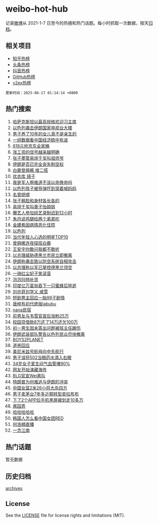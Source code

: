 # weibo-hot-hub

记录[微博](https://www.weibo.com)从 2021-1-7 日至今的热搜和热门话题。每小时抓取一次数据，按天[归档](archives)。

## 相关项目

- [知乎热榜](https://github.com/lonnyzhang423/zhihu-hot-hub)
- [头条热榜](https://github.com/lonnyzhang423/toutiao-hot-hub)
- [抖音热榜](https://github.com/lonnyzhang423/douyin-hot-hub)
- [GitHub热榜](https://github.com/lonnyzhang423/github-hot-hub)
- [v2ex热榜](https://github.com/lonnyzhang423/v2ex-hot-hub)


`更新时间：2025-06-17 01:14:14 +0800`

## 热门搜索

1. [哈萨克斯坦以最高规格欢迎习主席](https://m.weibo.cn/search?containerid=100103type%3D1%26t%3D10%26q%3D%23%E5%93%88%E8%90%A8%E5%85%8B%E6%96%AF%E5%9D%A6%E4%BB%A5%E6%9C%80%E9%AB%98%E8%A7%84%E6%A0%BC%E6%AC%A2%E8%BF%8E%E4%B9%A0%E4%B8%BB%E5%B8%AD%23&stream_entry_id=51&isnewpage=1&extparam=seat%3D1%26pos%3D0%26filter_type%3Drealtimehot%26stream_entry_id%3D51%26c_type%3D51%26dgr%3D0%26q%3D%2523%25E5%2593%2588%25E8%2590%25A8%25E5%2585%258B%25E6%2596%25AF%25E5%259D%25A6%25E4%25BB%25A5%25E6%259C%2580%25E9%25AB%2598%25E8%25A7%2584%25E6%25A0%25BC%25E6%25AC%25A2%25E8%25BF%258E%25E4%25B9%25A0%25E4%25B8%25BB%25E5%25B8%25AD%2523%26cate%3D10103%26display_time%3D1750094053%26pre_seqid%3D1750094053377045464073)
1. [以色列袭击伊朗国家电视台大楼](https://m.weibo.cn/search?containerid=100103type%3D1%26t%3D10%26q%3D%23%E4%BB%A5%E8%89%B2%E5%88%97%E8%A2%AD%E5%87%BB%E4%BC%8A%E6%9C%97%E5%9B%BD%E5%AE%B6%E7%94%B5%E8%A7%86%E5%8F%B0%E5%A4%A7%E6%A5%BC%23&stream_entry_id=31&isnewpage=1&extparam=seat%3D1%26realpos%3D1%26band_rank%3D1%26stream_entry_id%3D31%26dgr%3D0%26cate%3D5001%26filter_type%3Drealtimehot%26pos%3D0%26c_type%3D31%26flag%3D0%26q%3D%2523%25E4%25BB%25A5%25E8%2589%25B2%25E5%2588%2597%25E8%25A2%25AD%25E5%2587%25BB%25E4%25BC%258A%25E6%259C%2597%25E5%259B%25BD%25E5%25AE%25B6%25E7%2594%25B5%25E8%25A7%2586%25E5%258F%25B0%25E5%25A4%25A7%25E6%25A5%25BC%2523%26lcate%3D5001%26display_time%3D1750094053%26pre_seqid%3D1750094053377045464073)
1. [男子养了10年的女儿竟不是亲生的](https://m.weibo.cn/search?containerid=100103type%3D1%26t%3D10%26q%3D%23%E7%94%B7%E5%AD%90%E5%85%BB%E4%BA%8610%E5%B9%B4%E7%9A%84%E5%A5%B3%E5%84%BF%E7%AB%9F%E4%B8%8D%E6%98%AF%E4%BA%B2%E7%94%9F%E7%9A%84%23&stream_entry_id=31&isnewpage=1&extparam=seat%3D1%26realpos%3D2%26band_rank%3D2%26stream_entry_id%3D31%26dgr%3D0%26cate%3D5001%26filter_type%3Drealtimehot%26pos%3D1%26c_type%3D31%26flag%3D0%26q%3D%2523%25E7%2594%25B7%25E5%25AD%2590%25E5%2585%25BB%25E4%25BA%258610%25E5%25B9%25B4%25E7%259A%2584%25E5%25A5%25B3%25E5%2584%25BF%25E7%25AB%259F%25E4%25B8%258D%25E6%2598%25AF%25E4%25BA%25B2%25E7%2594%259F%25E7%259A%2584%2523%26lcate%3D5001%26display_time%3D1750094053%26pre_seqid%3D1750094053377045464073)
1. [一组数据看中国经济稳中有进](https://m.weibo.cn/search?containerid=100103type%3D1%26t%3D10%26q%3D%23%E4%B8%80%E7%BB%84%E6%95%B0%E6%8D%AE%E7%9C%8B%E4%B8%AD%E5%9B%BD%E7%BB%8F%E6%B5%8E%E7%A8%B3%E4%B8%AD%E6%9C%89%E8%BF%9B%23&stream_entry_id=31&isnewpage=1&extparam=seat%3D1%26realpos%3D3%26band_rank%3D3%26stream_entry_id%3D31%26dgr%3D0%26cate%3D5001%26filter_type%3Drealtimehot%26pos%3D2%26c_type%3D31%26flag%3D0%26q%3D%2523%25E4%25B8%2580%25E7%25BB%2584%25E6%2595%25B0%25E6%258D%25AE%25E7%259C%258B%25E4%25B8%25AD%25E5%259B%25BD%25E7%25BB%258F%25E6%25B5%258E%25E7%25A8%25B3%25E4%25B8%25AD%25E6%259C%2589%25E8%25BF%259B%2523%26lcate%3D5001%26display_time%3D1750094053%26pre_seqid%3D1750094053377045464073)
1. [618元抢京东全家桶](https://m.weibo.cn/search?containerid=100103type%3D1%26t%3D10%26q%3D%23618%E5%85%83%E6%8A%A2%E4%BA%AC%E4%B8%9C%E5%85%A8%E5%AE%B6%E6%A1%B6%23&stream_entry_id=31&isnewpage=1&extparam=seat%3D1%26adid%3D290271%26band_rank%3D4%26stream_entry_id%3D31%26topic_ad%3D1%26pos%3D3%26is_ad_pos%3D1%26filter_type%3Drealtimehot%26lcate%3D5001%26c_type%3D31%26dgr%3D0%26q%3D%2523618%25E5%2585%2583%25E6%258A%25A2%25E4%25BA%25AC%25E4%25B8%259C%25E5%2585%25A8%25E5%25AE%25B6%25E6%25A1%25B6%2523%26cate%3D5001%26display_time%3D1750094053%26pre_seqid%3D1750094053377045464073)
1. [涨工资的信号越来越明确](https://m.weibo.cn/search?containerid=100103type%3D1%26t%3D10%26q%3D%23%E6%B6%A8%E5%B7%A5%E8%B5%84%E7%9A%84%E4%BF%A1%E5%8F%B7%E8%B6%8A%E6%9D%A5%E8%B6%8A%E6%98%8E%E7%A1%AE%23&stream_entry_id=31&isnewpage=1&extparam=seat%3D1%26realpos%3D4%26band_rank%3D4%26stream_entry_id%3D31%26dgr%3D0%26cate%3D5001%26filter_type%3Drealtimehot%26pos%3D4%26c_type%3D31%26flag%3D2%26q%3D%2523%25E6%25B6%25A8%25E5%25B7%25A5%25E8%25B5%2584%25E7%259A%2584%25E4%25BF%25A1%25E5%258F%25B7%25E8%25B6%258A%25E6%259D%25A5%25E8%25B6%258A%25E6%2598%258E%25E7%25A1%25AE%2523%26lcate%3D5001%26display_time%3D1750094053%26pre_seqid%3D1750094053377045464073)
1. [张子墨管易烊千玺叫祖师爷](https://m.weibo.cn/search?containerid=100103type%3D1%26t%3D10%26q%3D%E5%BC%A0%E5%AD%90%E5%A2%A8%E7%AE%A1%E6%98%93%E7%83%8A%E5%8D%83%E7%8E%BA%E5%8F%AB%E7%A5%96%E5%B8%88%E7%88%B7&stream_entry_id=31&isnewpage=1&extparam=seat%3D1%26realpos%3D5%26band_rank%3D5%26stream_entry_id%3D31%26dgr%3D0%26cate%3D5001%26filter_type%3Drealtimehot%26pos%3D5%26c_type%3D31%26flag%3D1%26q%3D%25E5%25BC%25A0%25E5%25AD%2590%25E5%25A2%25A8%25E7%25AE%25A1%25E6%2598%2593%25E7%2583%258A%25E5%258D%2583%25E7%258E%25BA%25E5%258F%25AB%25E7%25A5%2596%25E5%25B8%2588%25E7%2588%25B7%26lcate%3D5001%26display_time%3D1750094053%26pre_seqid%3D1750094053377045464073)
1. [伊朗是否已完全丧失制空权](https://m.weibo.cn/search?containerid=100103type%3D1%26t%3D10%26q%3D%23%E4%BC%8A%E6%9C%97%E6%98%AF%E5%90%A6%E5%B7%B2%E5%AE%8C%E5%85%A8%E4%B8%A7%E5%A4%B1%E5%88%B6%E7%A9%BA%E6%9D%83%23&stream_entry_id=31&isnewpage=1&extparam=seat%3D1%26realpos%3D6%26band_rank%3D6%26stream_entry_id%3D31%26dgr%3D0%26cate%3D5001%26filter_type%3Drealtimehot%26pos%3D6%26c_type%3D31%26flag%3D2%26q%3D%2523%25E4%25BC%258A%25E6%259C%2597%25E6%2598%25AF%25E5%2590%25A6%25E5%25B7%25B2%25E5%25AE%258C%25E5%2585%25A8%25E4%25B8%25A7%25E5%25A4%25B1%25E5%2588%25B6%25E7%25A9%25BA%25E6%259D%2583%2523%26lcate%3D5001%26display_time%3D1750094053%26pre_seqid%3D1750094053377045464073)
1. [白鹿曾舜晞 接二搭](https://m.weibo.cn/search?containerid=100103type%3D1%26t%3D10%26q%3D%E7%99%BD%E9%B9%BF%E6%9B%BE%E8%88%9C%E6%99%9E+%E6%8E%A5%E4%BA%8C%E6%90%AD&stream_entry_id=31&isnewpage=1&extparam=seat%3D1%26realpos%3D7%26band_rank%3D7%26stream_entry_id%3D31%26dgr%3D0%26cate%3D5001%26filter_type%3Drealtimehot%26pos%3D7%26c_type%3D31%26flag%3D1%26q%3D%25E7%2599%25BD%25E9%25B9%25BF%25E6%259B%25BE%25E8%2588%259C%25E6%2599%259E%2520%25E6%258E%25A5%25E4%25BA%258C%25E6%2590%25AD%26lcate%3D5001%26display_time%3D1750094053%26pre_seqid%3D1750094053377045464073)
1. [优衣库 镜子](https://m.weibo.cn/search?containerid=100103type%3D1%26t%3D10%26q%3D%E4%BC%98%E8%A1%A3%E5%BA%93+%E9%95%9C%E5%AD%90&stream_entry_id=31&isnewpage=1&extparam=seat%3D1%26realpos%3D8%26band_rank%3D8%26stream_entry_id%3D31%26dgr%3D0%26cate%3D5001%26filter_type%3Drealtimehot%26pos%3D8%26c_type%3D31%26flag%3D2%26q%3D%25E4%25BC%2598%25E8%25A1%25A3%25E5%25BA%2593%2520%25E9%2595%259C%25E5%25AD%2590%26lcate%3D5001%26display_time%3D1750094053%26pre_seqid%3D1750094053377045464073)
1. [我是军人啊难道不该以命换命吗](https://m.weibo.cn/search?containerid=100103type%3D1%26t%3D10%26q%3D%23%E6%88%91%E6%98%AF%E5%86%9B%E4%BA%BA%E5%95%8A%E9%9A%BE%E9%81%93%E4%B8%8D%E8%AF%A5%E4%BB%A5%E5%91%BD%E6%8D%A2%E5%91%BD%E5%90%97%23&stream_entry_id=31&isnewpage=1&extparam=seat%3D1%26realpos%3D9%26band_rank%3D9%26stream_entry_id%3D31%26dgr%3D0%26cate%3D5001%26filter_type%3Drealtimehot%26pos%3D9%26c_type%3D31%26flag%3D32768%26q%3D%2523%25E6%2588%2591%25E6%2598%25AF%25E5%2586%259B%25E4%25BA%25BA%25E5%2595%258A%25E9%259A%25BE%25E9%2581%2593%25E4%25B8%258D%25E8%25AF%25A5%25E4%25BB%25A5%25E5%2591%25BD%25E6%258D%25A2%25E5%2591%25BD%25E5%2590%2597%2523%26lcate%3D5001%26display_time%3D1750094053%26pre_seqid%3D1750094053377045464073)
1. [以色列孩子被导弹吓到哭着喊妈妈](https://m.weibo.cn/search?containerid=100103type%3D1%26t%3D10%26q%3D%23%E4%BB%A5%E8%89%B2%E5%88%97%E5%AD%A9%E5%AD%90%E8%A2%AB%E5%AF%BC%E5%BC%B9%E5%90%93%E5%88%B0%E5%93%AD%E7%9D%80%E5%96%8A%E5%A6%88%E5%A6%88%23&stream_entry_id=31&isnewpage=1&extparam=seat%3D1%26realpos%3D10%26band_rank%3D10%26stream_entry_id%3D31%26dgr%3D0%26cate%3D5001%26filter_type%3Drealtimehot%26pos%3D10%26c_type%3D31%26flag%3D1%26q%3D%2523%25E4%25BB%25A5%25E8%2589%25B2%25E5%2588%2597%25E5%25AD%25A9%25E5%25AD%2590%25E8%25A2%25AB%25E5%25AF%25BC%25E5%25BC%25B9%25E5%2590%2593%25E5%2588%25B0%25E5%2593%25AD%25E7%259D%2580%25E5%2596%258A%25E5%25A6%2588%25E5%25A6%2588%2523%26lcate%3D5001%26display_time%3D1750094053%26pre_seqid%3D1750094053377045464073)
1. [名曾妍顺](https://m.weibo.cn/search?containerid=100103type%3D1%26t%3D10%26q%3D%E5%90%8D%E6%9B%BE%E5%A6%8D%E9%A1%BA&stream_entry_id=31&isnewpage=1&extparam=seat%3D1%26realpos%3D11%26band_rank%3D11%26stream_entry_id%3D31%26dgr%3D0%26cate%3D5001%26filter_type%3Drealtimehot%26pos%3D11%26c_type%3D31%26flag%3D2%26q%3D%25E5%2590%258D%25E6%259B%25BE%25E5%25A6%258D%25E9%25A1%25BA%26lcate%3D5001%26display_time%3D1750094053%26pre_seqid%3D1750094053377045464073)
1. [张子枫脸和身材各长各的](https://m.weibo.cn/search?containerid=100103type%3D1%26t%3D10%26q%3D%E5%BC%A0%E5%AD%90%E6%9E%AB%E8%84%B8%E5%92%8C%E8%BA%AB%E6%9D%90%E5%90%84%E9%95%BF%E5%90%84%E7%9A%84&stream_entry_id=31&isnewpage=1&extparam=seat%3D1%26realpos%3D12%26band_rank%3D12%26stream_entry_id%3D31%26dgr%3D0%26cate%3D5001%26filter_type%3Drealtimehot%26pos%3D12%26c_type%3D31%26flag%3D2%26q%3D%25E5%25BC%25A0%25E5%25AD%2590%25E6%259E%25AB%25E8%2584%25B8%25E5%2592%258C%25E8%25BA%25AB%25E6%259D%2590%25E5%2590%2584%25E9%2595%25BF%25E5%2590%2584%25E7%259A%2584%26lcate%3D5001%26display_time%3D1750094053%26pre_seqid%3D1750094053377045464073)
1. [易烊千玺叫章子怡姐姐](https://m.weibo.cn/search?containerid=100103type%3D1%26t%3D10%26q%3D%23%E6%98%93%E7%83%8A%E5%8D%83%E7%8E%BA%E5%8F%AB%E7%AB%A0%E5%AD%90%E6%80%A1%E5%A7%90%E5%A7%90%23&stream_entry_id=31&isnewpage=1&extparam=seat%3D1%26realpos%3D13%26band_rank%3D13%26stream_entry_id%3D31%26dgr%3D0%26cate%3D5001%26filter_type%3Drealtimehot%26pos%3D13%26c_type%3D31%26flag%3D2%26q%3D%2523%25E6%2598%2593%25E7%2583%258A%25E5%258D%2583%25E7%258E%25BA%25E5%258F%25AB%25E7%25AB%25A0%25E5%25AD%2590%25E6%2580%25A1%25E5%25A7%2590%25E5%25A7%2590%2523%26lcate%3D5001%26display_time%3D1750094053%26pre_seqid%3D1750094053377045464073)
1. [曝艺人参加综艺录制迟到12小时](https://m.weibo.cn/search?containerid=100103type%3D1%26t%3D10%26q%3D%23%E6%9B%9D%E8%89%BA%E4%BA%BA%E5%8F%82%E5%8A%A0%E7%BB%BC%E8%89%BA%E5%BD%95%E5%88%B6%E8%BF%9F%E5%88%B012%E5%B0%8F%E6%97%B6%23&stream_entry_id=31&isnewpage=1&extparam=seat%3D1%26realpos%3D14%26band_rank%3D14%26stream_entry_id%3D31%26dgr%3D0%26cate%3D5001%26filter_type%3Drealtimehot%26pos%3D14%26c_type%3D31%26flag%3D2%26q%3D%2523%25E6%259B%259D%25E8%2589%25BA%25E4%25BA%25BA%25E5%258F%2582%25E5%258A%25A0%25E7%25BB%25BC%25E8%2589%25BA%25E5%25BD%2595%25E5%2588%25B6%25E8%25BF%259F%25E5%2588%25B012%25E5%25B0%258F%25E6%2597%25B6%2523%26lcate%3D5001%26display_time%3D1750094053%26pre_seqid%3D1750094053377045464073)
1. [朱丹说鸡腿给两个弟弟吃](https://m.weibo.cn/search?containerid=100103type%3D1%26t%3D10%26q%3D%E6%9C%B1%E4%B8%B9%E8%AF%B4%E9%B8%A1%E8%85%BF%E7%BB%99%E4%B8%A4%E4%B8%AA%E5%BC%9F%E5%BC%9F%E5%90%83&stream_entry_id=31&isnewpage=1&extparam=seat%3D1%26realpos%3D15%26band_rank%3D15%26stream_entry_id%3D31%26dgr%3D0%26cate%3D5001%26filter_type%3Drealtimehot%26pos%3D15%26c_type%3D31%26flag%3D0%26q%3D%25E6%259C%25B1%25E4%25B8%25B9%25E8%25AF%25B4%25E9%25B8%25A1%25E8%2585%25BF%25E7%25BB%2599%25E4%25B8%25A4%25E4%25B8%25AA%25E5%25BC%259F%25E5%25BC%259F%25E5%2590%2583%26lcate%3D5001%26display_time%3D1750094053%26pre_seqid%3D1750094053377045464073)
1. [金建希因病情恶化住院](https://m.weibo.cn/search?containerid=100103type%3D1%26t%3D10%26q%3D%23%E9%87%91%E5%BB%BA%E5%B8%8C%E5%9B%A0%E7%97%85%E6%83%85%E6%81%B6%E5%8C%96%E4%BD%8F%E9%99%A2%23&stream_entry_id=31&isnewpage=1&extparam=seat%3D1%26realpos%3D16%26band_rank%3D16%26stream_entry_id%3D31%26dgr%3D0%26cate%3D5001%26filter_type%3Drealtimehot%26pos%3D16%26c_type%3D31%26flag%3D0%26q%3D%2523%25E9%2587%2591%25E5%25BB%25BA%25E5%25B8%258C%25E5%259B%25A0%25E7%2597%2585%25E6%2583%2585%25E6%2581%25B6%25E5%258C%2596%25E4%25BD%258F%25E9%2599%25A2%2523%26lcate%3D5001%26display_time%3D1750094053%26pre_seqid%3D1750094053377045464073)
1. [以色列](https://m.weibo.cn/search?containerid=100103type%3D1%26t%3D10%26q%3D%E4%BB%A5%E8%89%B2%E5%88%97&stream_entry_id=31&isnewpage=1&extparam=seat%3D1%26realpos%3D17%26band_rank%3D17%26stream_entry_id%3D31%26dgr%3D0%26cate%3D5001%26filter_type%3Drealtimehot%26pos%3D17%26c_type%3D31%26flag%3D0%26q%3D%25E4%25BB%25A5%25E8%2589%25B2%25E5%2588%2597%26lcate%3D5001%26display_time%3D1750094053%26pre_seqid%3D1750094053377045464073)
1. [当代年轻人心选的明星TOP10](https://m.weibo.cn/search?containerid=100103type%3D1%26t%3D10%26q%3D%E5%BD%93%E4%BB%A3%E5%B9%B4%E8%BD%BB%E4%BA%BA%E5%BF%83%E9%80%89%E7%9A%84%E6%98%8E%E6%98%9FTOP10&stream_entry_id=31&isnewpage=1&extparam=seat%3D1%26realpos%3D18%26band_rank%3D18%26stream_entry_id%3D31%26dgr%3D0%26cate%3D5001%26filter_type%3Drealtimehot%26pos%3D18%26c_type%3D31%26flag%3D0%26q%3D%25E5%25BD%2593%25E4%25BB%25A3%25E5%25B9%25B4%25E8%25BD%25BB%25E4%25BA%25BA%25E5%25BF%2583%25E9%2580%2589%25E7%259A%2584%25E6%2598%258E%25E6%2598%259FTOP10%26lcate%3D5001%26display_time%3D1750094053%26pre_seqid%3D1750094053377045464073)
1. [曾舜晞连夜探班白鹿](https://m.weibo.cn/search?containerid=100103type%3D1%26t%3D10%26q%3D%E6%9B%BE%E8%88%9C%E6%99%9E%E8%BF%9E%E5%A4%9C%E6%8E%A2%E7%8F%AD%E7%99%BD%E9%B9%BF&stream_entry_id=31&isnewpage=1&extparam=seat%3D1%26realpos%3D19%26band_rank%3D19%26stream_entry_id%3D31%26dgr%3D0%26cate%3D5001%26filter_type%3Drealtimehot%26pos%3D19%26c_type%3D31%26flag%3D1%26q%3D%25E6%259B%25BE%25E8%2588%259C%25E6%2599%259E%25E8%25BF%259E%25E5%25A4%259C%25E6%258E%25A2%25E7%258F%25AD%25E7%2599%25BD%25E9%25B9%25BF%26lcate%3D5001%26display_time%3D1750094053%26pre_seqid%3D1750094053377045464073)
1. [王安宇你敢问我都不敢听](https://m.weibo.cn/search?containerid=100103type%3D1%26t%3D10%26q%3D%E7%8E%8B%E5%AE%89%E5%AE%87%E4%BD%A0%E6%95%A2%E9%97%AE%E6%88%91%E9%83%BD%E4%B8%8D%E6%95%A2%E5%90%AC&stream_entry_id=31&isnewpage=1&extparam=seat%3D1%26realpos%3D20%26band_rank%3D20%26stream_entry_id%3D31%26dgr%3D0%26cate%3D5001%26filter_type%3Drealtimehot%26pos%3D20%26c_type%3D31%26flag%3D0%26q%3D%25E7%258E%258B%25E5%25AE%2589%25E5%25AE%2587%25E4%25BD%25A0%25E6%2595%25A2%25E9%2597%25AE%25E6%2588%2591%25E9%2583%25BD%25E4%25B8%258D%25E6%2595%25A2%25E5%2590%25AC%26lcate%3D5001%26display_time%3D1750094053%26pre_seqid%3D1750094053377045464073)
1. [以总理威胁德黑兰市民立即撤离](https://m.weibo.cn/search?containerid=100103type%3D1%26t%3D10%26q%3D%23%E4%BB%A5%E6%80%BB%E7%90%86%E5%A8%81%E8%83%81%E5%BE%B7%E9%BB%91%E5%85%B0%E5%B8%82%E6%B0%91%E7%AB%8B%E5%8D%B3%E6%92%A4%E7%A6%BB%23&stream_entry_id=31&isnewpage=1&extparam=seat%3D1%26realpos%3D21%26band_rank%3D21%26stream_entry_id%3D31%26dgr%3D0%26cate%3D5001%26filter_type%3Drealtimehot%26pos%3D21%26c_type%3D31%26flag%3D0%26q%3D%2523%25E4%25BB%25A5%25E6%2580%25BB%25E7%2590%2586%25E5%25A8%2581%25E8%2583%2581%25E5%25BE%25B7%25E9%25BB%2591%25E5%2585%25B0%25E5%25B8%2582%25E6%25B0%2591%25E7%25AB%258B%25E5%258D%25B3%25E6%2592%25A4%25E7%25A6%25BB%2523%26lcate%3D5001%26display_time%3D1750094053%26pre_seqid%3D1750094053377045464073)
1. [伊朗称袭击致以防空系统自相攻击](https://m.weibo.cn/search?containerid=100103type%3D1%26t%3D10%26q%3D%23%E4%BC%8A%E6%9C%97%E7%A7%B0%E8%A2%AD%E5%87%BB%E8%87%B4%E4%BB%A5%E9%98%B2%E7%A9%BA%E7%B3%BB%E7%BB%9F%E8%87%AA%E7%9B%B8%E6%94%BB%E5%87%BB%23&stream_entry_id=31&isnewpage=1&extparam=seat%3D1%26realpos%3D22%26band_rank%3D22%26stream_entry_id%3D31%26dgr%3D0%26cate%3D5001%26filter_type%3Drealtimehot%26pos%3D22%26c_type%3D31%26flag%3D1%26q%3D%2523%25E4%25BC%258A%25E6%259C%2597%25E7%25A7%25B0%25E8%25A2%25AD%25E5%2587%25BB%25E8%2587%25B4%25E4%25BB%25A5%25E9%2598%25B2%25E7%25A9%25BA%25E7%25B3%25BB%25E7%25BB%259F%25E8%2587%25AA%25E7%259B%25B8%25E6%2594%25BB%25E5%2587%25BB%2523%26lcate%3D5001%26display_time%3D1750094053%26pre_seqid%3D1750094053377045464073)
1. [以总理称以军已掌控德黑兰领空](https://m.weibo.cn/search?containerid=100103type%3D1%26t%3D10%26q%3D%23%E4%BB%A5%E6%80%BB%E7%90%86%E7%A7%B0%E4%BB%A5%E5%86%9B%E5%B7%B2%E6%8E%8C%E6%8E%A7%E5%BE%B7%E9%BB%91%E5%85%B0%E9%A2%86%E7%A9%BA%23&stream_entry_id=31&isnewpage=1&extparam=seat%3D1%26realpos%3D23%26band_rank%3D23%26stream_entry_id%3D31%26dgr%3D0%26cate%3D5001%26filter_type%3Drealtimehot%26pos%3D23%26c_type%3D31%26flag%3D0%26q%3D%2523%25E4%25BB%25A5%25E6%2580%25BB%25E7%2590%2586%25E7%25A7%25B0%25E4%25BB%25A5%25E5%2586%259B%25E5%25B7%25B2%25E6%258E%258C%25E6%258E%25A7%25E5%25BE%25B7%25E9%25BB%2591%25E5%2585%25B0%25E9%25A2%2586%25E7%25A9%25BA%2523%26lcate%3D5001%26display_time%3D1750094053%26pre_seqid%3D1750094053377045464073)
1. [一骑红尘妃子笑读音](https://m.weibo.cn/search?containerid=100103type%3D1%26t%3D10%26q%3D%23%E4%B8%80%E9%AA%91%E7%BA%A2%E5%B0%98%E5%A6%83%E5%AD%90%E7%AC%91%E8%AF%BB%E9%9F%B3%23&stream_entry_id=31&isnewpage=1&extparam=seat%3D1%26realpos%3D24%26band_rank%3D24%26stream_entry_id%3D31%26dgr%3D0%26cate%3D5001%26filter_type%3Drealtimehot%26pos%3D24%26c_type%3D31%26flag%3D0%26q%3D%2523%25E4%25B8%2580%25E9%25AA%2591%25E7%25BA%25A2%25E5%25B0%2598%25E5%25A6%2583%25E5%25AD%2590%25E7%25AC%2591%25E8%25AF%25BB%25E9%259F%25B3%2523%26lcate%3D5001%26display_time%3D1750094053%26pre_seqid%3D1750094053377045464073)
1. [泡泡玛特补货](https://m.weibo.cn/search?containerid=100103type%3D1%26t%3D10%26q%3D%E6%B3%A1%E6%B3%A1%E7%8E%9B%E7%89%B9%E8%A1%A5%E8%B4%A7&stream_entry_id=31&isnewpage=1&extparam=seat%3D1%26realpos%3D25%26band_rank%3D25%26stream_entry_id%3D31%26dgr%3D0%26cate%3D5001%26filter_type%3Drealtimehot%26pos%3D25%26c_type%3D31%26flag%3D0%26q%3D%25E6%25B3%25A1%25E6%25B3%25A1%25E7%258E%259B%25E7%2589%25B9%25E8%25A1%25A5%25E8%25B4%25A7%26lcate%3D5001%26display_time%3D1750094053%26pre_seqid%3D1750094053377045464073)
1. [印度亿万富翁吞下一只蜜蜂后猝逝](https://m.weibo.cn/search?containerid=100103type%3D1%26t%3D10%26q%3D%23%E5%8D%B0%E5%BA%A6%E4%BA%BF%E4%B8%87%E5%AF%8C%E7%BF%81%E5%90%9E%E4%B8%8B%E4%B8%80%E5%8F%AA%E8%9C%9C%E8%9C%82%E5%90%8E%E7%8C%9D%E9%80%9D%23&stream_entry_id=31&isnewpage=1&extparam=seat%3D1%26realpos%3D26%26band_rank%3D26%26stream_entry_id%3D31%26dgr%3D0%26cate%3D5001%26filter_type%3Drealtimehot%26pos%3D26%26c_type%3D31%26flag%3D0%26q%3D%2523%25E5%258D%25B0%25E5%25BA%25A6%25E4%25BA%25BF%25E4%25B8%2587%25E5%25AF%258C%25E7%25BF%2581%25E5%2590%259E%25E4%25B8%258B%25E4%25B8%2580%25E5%258F%25AA%25E8%259C%259C%25E8%259C%2582%25E5%2590%258E%25E7%258C%259D%25E9%2580%259D%2523%26lcate%3D5001%26display_time%3D1750094053%26pre_seqid%3D1750094053377045464073)
1. [刘亦菲刘学义 咸雪](https://m.weibo.cn/search?containerid=100103type%3D1%26t%3D10%26q%3D%E5%88%98%E4%BA%A6%E8%8F%B2%E5%88%98%E5%AD%A6%E4%B9%89+%E5%92%B8%E9%9B%AA&stream_entry_id=31&isnewpage=1&extparam=seat%3D1%26realpos%3D27%26band_rank%3D27%26stream_entry_id%3D31%26dgr%3D0%26cate%3D5001%26filter_type%3Drealtimehot%26pos%3D27%26c_type%3D31%26flag%3D0%26q%3D%25E5%2588%2598%25E4%25BA%25A6%25E8%258F%25B2%25E5%2588%2598%25E5%25AD%25A6%25E4%25B9%2589%2520%25E5%2592%25B8%25E9%259B%25AA%26lcate%3D5001%26display_time%3D1750094053%26pre_seqid%3D1750094053377045464073)
1. [短剧男主回应一胎99子剧情](https://m.weibo.cn/search?containerid=100103type%3D1%26t%3D10%26q%3D%23%E7%9F%AD%E5%89%A7%E7%94%B7%E4%B8%BB%E5%9B%9E%E5%BA%94%E4%B8%80%E8%83%8E99%E5%AD%90%E5%89%A7%E6%83%85%23&stream_entry_id=31&isnewpage=1&extparam=seat%3D1%26realpos%3D28%26band_rank%3D28%26stream_entry_id%3D31%26dgr%3D0%26cate%3D5001%26filter_type%3Drealtimehot%26pos%3D28%26c_type%3D31%26flag%3D1%26q%3D%2523%25E7%259F%25AD%25E5%2589%25A7%25E7%2594%25B7%25E4%25B8%25BB%25E5%259B%259E%25E5%25BA%2594%25E4%25B8%2580%25E8%2583%258E99%25E5%25AD%2590%25E5%2589%25A7%25E6%2583%2585%2523%26lcate%3D5001%26display_time%3D1750094053%26pre_seqid%3D1750094053377045464073)
1. [唐梓有初代绝版labubu](https://m.weibo.cn/search?containerid=100103type%3D1%26t%3D10%26q%3D%23%E5%94%90%E6%A2%93%E6%9C%89%E5%88%9D%E4%BB%A3%E7%BB%9D%E7%89%88labubu%23&stream_entry_id=31&isnewpage=1&extparam=seat%3D1%26realpos%3D29%26band_rank%3D29%26stream_entry_id%3D31%26dgr%3D0%26cate%3D5001%26filter_type%3Drealtimehot%26pos%3D29%26c_type%3D31%26flag%3D0%26q%3D%2523%25E5%2594%2590%25E6%25A2%2593%25E6%259C%2589%25E5%2588%259D%25E4%25BB%25A3%25E7%25BB%259D%25E7%2589%2588labubu%2523%26lcate%3D5001%26display_time%3D1750094053%26pre_seqid%3D1750094053377045464073)
1. [nana民宿](https://m.weibo.cn/search?containerid=100103type%3D1%26t%3D10%26q%3Dnana%E6%B0%91%E5%AE%BF&stream_entry_id=31&isnewpage=1&extparam=seat%3D1%26realpos%3D30%26band_rank%3D30%26stream_entry_id%3D31%26dgr%3D0%26cate%3D5001%26filter_type%3Drealtimehot%26pos%3D30%26c_type%3D31%26flag%3D0%26q%3Dnana%25E6%25B0%2591%25E5%25AE%25BF%26lcate%3D5001%26display_time%3D1750094053%26pre_seqid%3D1750094053377045464073)
1. [前男友与韦雪官宣后涨粉25万](https://m.weibo.cn/search?containerid=100103type%3D1%26t%3D10%26q%3D%23%E5%89%8D%E7%94%B7%E5%8F%8B%E4%B8%8E%E9%9F%A6%E9%9B%AA%E5%AE%98%E5%AE%A3%E5%90%8E%E6%B6%A8%E7%B2%8925%E4%B8%87%23&stream_entry_id=31&isnewpage=1&extparam=seat%3D1%26realpos%3D31%26band_rank%3D31%26stream_entry_id%3D31%26dgr%3D0%26cate%3D5001%26filter_type%3Drealtimehot%26pos%3D31%26c_type%3D31%26flag%3D0%26q%3D%2523%25E5%2589%258D%25E7%2594%25B7%25E5%258F%258B%25E4%25B8%258E%25E9%259F%25A6%25E9%259B%25AA%25E5%25AE%2598%25E5%25AE%25A3%25E5%2590%258E%25E6%25B6%25A8%25E7%25B2%258925%25E4%25B8%2587%2523%26lcate%3D5001%26display_time%3D1750094053%26pre_seqid%3D1750094053377045464073)
1. [校园贷借款8万还了14万还欠100万](https://m.weibo.cn/search?containerid=100103type%3D1%26t%3D10%26q%3D%23%E6%A0%A1%E5%9B%AD%E8%B4%B7%E5%80%9F%E6%AC%BE8%E4%B8%87%E8%BF%98%E4%BA%8614%E4%B8%87%E8%BF%98%E6%AC%A0100%E4%B8%87%23&stream_entry_id=31&isnewpage=1&extparam=seat%3D1%26realpos%3D32%26band_rank%3D32%26stream_entry_id%3D31%26dgr%3D0%26cate%3D5001%26filter_type%3Drealtimehot%26pos%3D32%26c_type%3D31%26flag%3D0%26q%3D%2523%25E6%25A0%25A1%25E5%259B%25AD%25E8%25B4%25B7%25E5%2580%259F%25E6%25AC%25BE8%25E4%25B8%2587%25E8%25BF%2598%25E4%25BA%258614%25E4%25B8%2587%25E8%25BF%2598%25E6%25AC%25A0100%25E4%25B8%2587%2523%26lcate%3D5001%26display_time%3D1750094053%26pre_seqid%3D1750094053377045464073)
1. [初一男生因未答出问题被班主任踢伤](https://m.weibo.cn/search?containerid=100103type%3D1%26t%3D10%26q%3D%23%E5%88%9D%E4%B8%80%E7%94%B7%E7%94%9F%E5%9B%A0%E6%9C%AA%E7%AD%94%E5%87%BA%E9%97%AE%E9%A2%98%E8%A2%AB%E7%8F%AD%E4%B8%BB%E4%BB%BB%E8%B8%A2%E4%BC%A4%23&stream_entry_id=31&isnewpage=1&extparam=seat%3D1%26realpos%3D33%26band_rank%3D33%26stream_entry_id%3D31%26dgr%3D0%26cate%3D5001%26filter_type%3Drealtimehot%26pos%3D33%26c_type%3D31%26flag%3D1%26q%3D%2523%25E5%2588%259D%25E4%25B8%2580%25E7%2594%25B7%25E7%2594%259F%25E5%259B%25A0%25E6%259C%25AA%25E7%25AD%2594%25E5%2587%25BA%25E9%2597%25AE%25E9%25A2%2598%25E8%25A2%25AB%25E7%258F%25AD%25E4%25B8%25BB%25E4%25BB%25BB%25E8%25B8%25A2%25E4%25BC%25A4%2523%26lcate%3D5001%26display_time%3D1750094053%26pre_seqid%3D1750094053377045464073)
1. [伊朗武装部队警告以色列民众尽快撤离](https://m.weibo.cn/search?containerid=100103type%3D1%26t%3D10%26q%3D%23%E4%BC%8A%E6%9C%97%E6%AD%A6%E8%A3%85%E9%83%A8%E9%98%9F%E8%AD%A6%E5%91%8A%E4%BB%A5%E8%89%B2%E5%88%97%E6%B0%91%E4%BC%97%E5%B0%BD%E5%BF%AB%E6%92%A4%E7%A6%BB%23&stream_entry_id=31&isnewpage=1&extparam=seat%3D1%26realpos%3D34%26band_rank%3D34%26stream_entry_id%3D31%26dgr%3D0%26cate%3D5001%26filter_type%3Drealtimehot%26pos%3D34%26c_type%3D31%26flag%3D0%26q%3D%2523%25E4%25BC%258A%25E6%259C%2597%25E6%25AD%25A6%25E8%25A3%2585%25E9%2583%25A8%25E9%2598%259F%25E8%25AD%25A6%25E5%2591%258A%25E4%25BB%25A5%25E8%2589%25B2%25E5%2588%2597%25E6%25B0%2591%25E4%25BC%2597%25E5%25B0%25BD%25E5%25BF%25AB%25E6%2592%25A4%25E7%25A6%25BB%2523%26lcate%3D5001%26display_time%3D1750094053%26pre_seqid%3D1750094053377045464073)
1. [BOYS2PLANET](https://m.weibo.cn/search?containerid=100103type%3D1%26t%3D10%26q%3DBOYS2PLANET&stream_entry_id=31&isnewpage=1&extparam=seat%3D1%26realpos%3D35%26band_rank%3D35%26stream_entry_id%3D31%26dgr%3D0%26cate%3D5001%26filter_type%3Drealtimehot%26pos%3D35%26c_type%3D31%26flag%3D1%26q%3DBOYS2PLANET%26lcate%3D5001%26display_time%3D1750094053%26pre_seqid%3D1750094053377045464073)
1. [道崽回应](https://m.weibo.cn/search?containerid=100103type%3D1%26t%3D10%26q%3D%23%E9%81%93%E5%B4%BD%E5%9B%9E%E5%BA%94%23&stream_entry_id=31&isnewpage=1&extparam=seat%3D1%26realpos%3D36%26band_rank%3D36%26stream_entry_id%3D31%26dgr%3D0%26cate%3D5001%26filter_type%3Drealtimehot%26pos%3D36%26c_type%3D31%26flag%3D0%26q%3D%2523%25E9%2581%2593%25E5%25B4%25BD%25E5%259B%259E%25E5%25BA%2594%2523%26lcate%3D5001%26display_time%3D1750094053%26pre_seqid%3D1750094053377045464073)
1. [美尼米兹号航母向中东航行](https://m.weibo.cn/search?containerid=100103type%3D1%26t%3D10%26q%3D%23%E7%BE%8E%E5%B0%BC%E7%B1%B3%E5%85%B9%E5%8F%B7%E8%88%AA%E6%AF%8D%E5%90%91%E4%B8%AD%E4%B8%9C%E8%88%AA%E8%A1%8C%23&stream_entry_id=31&isnewpage=1&extparam=seat%3D1%26realpos%3D37%26band_rank%3D37%26stream_entry_id%3D31%26dgr%3D0%26cate%3D5001%26filter_type%3Drealtimehot%26pos%3D37%26c_type%3D31%26flag%3D1%26q%3D%2523%25E7%25BE%258E%25E5%25B0%25BC%25E7%25B1%25B3%25E5%2585%25B9%25E5%258F%25B7%25E8%2588%25AA%25E6%25AF%258D%25E5%2590%2591%25E4%25B8%25AD%25E4%25B8%259C%25E8%2588%25AA%25E8%25A1%258C%2523%26lcate%3D5001%26display_time%3D1750094053%26pre_seqid%3D1750094053377045464073)
1. [男子误将502当眼药水滴入右眼](https://m.weibo.cn/search?containerid=100103type%3D1%26t%3D10%26q%3D%23%E7%94%B7%E5%AD%90%E8%AF%AF%E5%B0%86502%E5%BD%93%E7%9C%BC%E8%8D%AF%E6%B0%B4%E6%BB%B4%E5%85%A5%E5%8F%B3%E7%9C%BC%23&stream_entry_id=31&isnewpage=1&extparam=seat%3D1%26realpos%3D38%26band_rank%3D38%26stream_entry_id%3D31%26dgr%3D0%26cate%3D5001%26filter_type%3Drealtimehot%26pos%3D38%26c_type%3D31%26flag%3D0%26q%3D%2523%25E7%2594%25B7%25E5%25AD%2590%25E8%25AF%25AF%25E5%25B0%2586502%25E5%25BD%2593%25E7%259C%25BC%25E8%258D%25AF%25E6%25B0%25B4%25E6%25BB%25B4%25E5%2585%25A5%25E5%258F%25B3%25E7%259C%25BC%2523%26lcate%3D5001%26display_time%3D1750094053%26pre_seqid%3D1750094053377045464073)
1. [34岁女子爱生闷气血管堵90%](https://m.weibo.cn/search?containerid=100103type%3D1%26t%3D10%26q%3D%2334%E5%B2%81%E5%A5%B3%E5%AD%90%E7%88%B1%E7%94%9F%E9%97%B7%E6%B0%94%E8%A1%80%E7%AE%A1%E5%A0%B590%25%23&stream_entry_id=31&isnewpage=1&extparam=seat%3D1%26realpos%3D39%26band_rank%3D39%26stream_entry_id%3D31%26dgr%3D0%26cate%3D5001%26filter_type%3Drealtimehot%26pos%3D39%26c_type%3D31%26flag%3D0%26q%3D%252334%25E5%25B2%2581%25E5%25A5%25B3%25E5%25AD%2590%25E7%2588%25B1%25E7%2594%259F%25E9%2597%25B7%25E6%25B0%2594%25E8%25A1%2580%25E7%25AE%25A1%25E5%25A0%25B590%2525%2523%26lcate%3D5001%26display_time%3D1750094053%26pre_seqid%3D1750094053377045464073)
1. [网友开始演藏海传](https://m.weibo.cn/search?containerid=100103type%3D1%26t%3D10%26q%3D%23%E7%BD%91%E5%8F%8B%E5%BC%80%E5%A7%8B%E6%BC%94%E8%97%8F%E6%B5%B7%E4%BC%A0%23&stream_entry_id=31&isnewpage=1&extparam=seat%3D1%26realpos%3D40%26band_rank%3D40%26stream_entry_id%3D31%26dgr%3D0%26cate%3D5001%26filter_type%3Drealtimehot%26pos%3D40%26c_type%3D31%26flag%3D0%26q%3D%2523%25E7%25BD%2591%25E5%258F%258B%25E5%25BC%2580%25E5%25A7%258B%25E6%25BC%2594%25E8%2597%258F%25E6%25B5%25B7%25E4%25BC%25A0%2523%26lcate%3D5001%26display_time%3D1750094053%26pre_seqid%3D1750094053377045464073)
1. [BLG官宣Wei离队](https://m.weibo.cn/search?containerid=100103type%3D1%26t%3D10%26q%3D%23BLG%E5%AE%98%E5%AE%A3Wei%E7%A6%BB%E9%98%9F%23&stream_entry_id=31&isnewpage=1&extparam=seat%3D1%26realpos%3D41%26band_rank%3D41%26stream_entry_id%3D31%26dgr%3D0%26cate%3D5001%26filter_type%3Drealtimehot%26pos%3D41%26c_type%3D31%26flag%3D0%26q%3D%2523BLG%25E5%25AE%2598%25E5%25AE%25A3Wei%25E7%25A6%25BB%25E9%2598%259F%2523%26lcate%3D5001%26display_time%3D1750094053%26pre_seqid%3D1750094053377045464073)
1. [特朗普为何难逃与伊朗的冲突](https://m.weibo.cn/search?containerid=100103type%3D1%26t%3D10%26q%3D%23%E7%89%B9%E6%9C%97%E6%99%AE%E4%B8%BA%E4%BD%95%E9%9A%BE%E9%80%83%E4%B8%8E%E4%BC%8A%E6%9C%97%E7%9A%84%E5%86%B2%E7%AA%81%23&stream_entry_id=31&isnewpage=1&extparam=seat%3D1%26realpos%3D42%26band_rank%3D42%26stream_entry_id%3D31%26dgr%3D0%26cate%3D5001%26filter_type%3Drealtimehot%26pos%3D42%26c_type%3D31%26flag%3D1%26q%3D%2523%25E7%2589%25B9%25E6%259C%2597%25E6%2599%25AE%25E4%25B8%25BA%25E4%25BD%2595%25E9%259A%25BE%25E9%2580%2583%25E4%25B8%258E%25E4%25BC%258A%25E6%259C%2597%25E7%259A%2584%25E5%2586%25B2%25E7%25AA%2581%2523%26lcate%3D5001%26display_time%3D1750094053%26pre_seqid%3D1750094053377045464073)
1. [中国女篮2米26小将大杀四方](https://m.weibo.cn/search?containerid=100103type%3D1%26t%3D10%26q%3D%23%E4%B8%AD%E5%9B%BD%E5%A5%B3%E7%AF%AE2%E7%B1%B326%E5%B0%8F%E5%B0%86%E5%A4%A7%E6%9D%80%E5%9B%9B%E6%96%B9%23&stream_entry_id=31&isnewpage=1&extparam=seat%3D1%26realpos%3D43%26band_rank%3D43%26stream_entry_id%3D31%26dgr%3D0%26cate%3D5001%26filter_type%3Drealtimehot%26pos%3D43%26c_type%3D31%26flag%3D0%26q%3D%2523%25E4%25B8%25AD%25E5%259B%25BD%25E5%25A5%25B3%25E7%25AF%25AE2%25E7%25B1%25B326%25E5%25B0%258F%25E5%25B0%2586%25E5%25A4%25A7%25E6%259D%2580%25E5%259B%259B%25E6%2596%25B9%2523%26lcate%3D5001%26display_time%3D1750094053%26pre_seqid%3D1750094053377045464073)
1. [男子卖茅台7年多近期转型卖拉布布](https://m.weibo.cn/search?containerid=100103type%3D1%26t%3D10%26q%3D%23%E7%94%B7%E5%AD%90%E5%8D%96%E8%8C%85%E5%8F%B07%E5%B9%B4%E5%A4%9A%E8%BF%91%E6%9C%9F%E8%BD%AC%E5%9E%8B%E5%8D%96%E6%8B%89%E5%B8%83%E5%B8%83%23&stream_entry_id=31&isnewpage=1&extparam=seat%3D1%26realpos%3D44%26band_rank%3D44%26stream_entry_id%3D31%26dgr%3D0%26cate%3D5001%26filter_type%3Drealtimehot%26pos%3D44%26c_type%3D31%26flag%3D0%26q%3D%2523%25E7%2594%25B7%25E5%25AD%2590%25E5%258D%2596%25E8%258C%2585%25E5%258F%25B07%25E5%25B9%25B4%25E5%25A4%259A%25E8%25BF%2591%25E6%259C%259F%25E8%25BD%25AC%25E5%259E%258B%25E5%258D%2596%25E6%258B%2589%25E5%25B8%2583%25E5%25B8%2583%2523%26lcate%3D5001%26display_time%3D1750094053%26pre_seqid%3D1750094053377045464073)
1. [下了2个APP后手机黑屏被划走10多万](https://m.weibo.cn/search?containerid=100103type%3D1%26t%3D10%26q%3D%23%E4%B8%8B%E4%BA%862%E4%B8%AAAPP%E5%90%8E%E6%89%8B%E6%9C%BA%E9%BB%91%E5%B1%8F%E8%A2%AB%E5%88%92%E8%B5%B010%E5%A4%9A%E4%B8%87%23&stream_entry_id=31&isnewpage=1&extparam=seat%3D1%26realpos%3D45%26band_rank%3D45%26stream_entry_id%3D31%26dgr%3D0%26cate%3D5001%26filter_type%3Drealtimehot%26pos%3D45%26c_type%3D31%26flag%3D1%26q%3D%2523%25E4%25B8%258B%25E4%25BA%25862%25E4%25B8%25AAAPP%25E5%2590%258E%25E6%2589%258B%25E6%259C%25BA%25E9%25BB%2591%25E5%25B1%258F%25E8%25A2%25AB%25E5%2588%2592%25E8%25B5%25B010%25E5%25A4%259A%25E4%25B8%2587%2523%26lcate%3D5001%26display_time%3D1750094053%26pre_seqid%3D1750094053377045464073)
1. [酱园弄](https://m.weibo.cn/search?containerid=100103type%3D1%26t%3D10%26q%3D%E9%85%B1%E5%9B%AD%E5%BC%84&stream_entry_id=31&isnewpage=1&extparam=seat%3D1%26realpos%3D46%26band_rank%3D46%26stream_entry_id%3D31%26dgr%3D0%26cate%3D5001%26filter_type%3Drealtimehot%26pos%3D46%26c_type%3D31%26flag%3D1%26q%3D%25E9%2585%25B1%25E5%259B%25AD%25E5%25BC%2584%26lcate%3D5001%26display_time%3D1750094053%26pre_seqid%3D1750094053377045464073)
1. [哈哈哈哈哈](https://m.weibo.cn/search?containerid=100103type%3D1%26t%3D10%26q%3D%E5%93%88%E5%93%88%E5%93%88%E5%93%88%E5%93%88&stream_entry_id=31&isnewpage=1&extparam=seat%3D1%26realpos%3D47%26band_rank%3D47%26stream_entry_id%3D31%26dgr%3D0%26cate%3D5001%26filter_type%3Drealtimehot%26pos%3D47%26c_type%3D31%26flag%3D0%26q%3D%25E5%2593%2588%25E5%2593%2588%25E5%2593%2588%25E5%2593%2588%25E5%2593%2588%26lcate%3D5001%26display_time%3D1750094053%26pre_seqid%3D1750094053377045464073)
1. [韩国人怎么看中国女团RED](https://m.weibo.cn/search?containerid=100103type%3D1%26t%3D10%26q%3D%23%E9%9F%A9%E5%9B%BD%E4%BA%BA%E6%80%8E%E4%B9%88%E7%9C%8B%E4%B8%AD%E5%9B%BD%E5%A5%B3%E5%9B%A2RED%23&stream_entry_id=31&isnewpage=1&extparam=seat%3D1%26realpos%3D48%26band_rank%3D48%26stream_entry_id%3D31%26dgr%3D0%26cate%3D5001%26filter_type%3Drealtimehot%26pos%3D48%26c_type%3D31%26flag%3D0%26q%3D%2523%25E9%259F%25A9%25E5%259B%25BD%25E4%25BA%25BA%25E6%2580%258E%25E4%25B9%2588%25E7%259C%258B%25E4%25B8%25AD%25E5%259B%25BD%25E5%25A5%25B3%25E5%259B%25A2RED%2523%26lcate%3D5001%26display_time%3D1750094053%26pre_seqid%3D1750094053377045464073)
1. [何浩楠直播](https://m.weibo.cn/search?containerid=100103type%3D1%26t%3D10%26q%3D%E4%BD%95%E6%B5%A9%E6%A5%A0%E7%9B%B4%E6%92%AD&stream_entry_id=31&isnewpage=1&extparam=seat%3D1%26realpos%3D49%26band_rank%3D49%26stream_entry_id%3D31%26dgr%3D0%26cate%3D5001%26filter_type%3Drealtimehot%26pos%3D49%26c_type%3D31%26flag%3D1%26q%3D%25E4%25BD%2595%25E6%25B5%25A9%25E6%25A5%25A0%25E7%259B%25B4%25E6%2592%25AD%26lcate%3D5001%26display_time%3D1750094053%26pre_seqid%3D1750094053377045464073)
1. [一念江南](https://m.weibo.cn/search?containerid=100103type%3D1%26t%3D10%26q%3D%E4%B8%80%E5%BF%B5%E6%B1%9F%E5%8D%97&stream_entry_id=31&isnewpage=1&extparam=seat%3D1%26realpos%3D50%26band_rank%3D50%26stream_entry_id%3D31%26dgr%3D0%26cate%3D5001%26filter_type%3Drealtimehot%26pos%3D50%26c_type%3D31%26flag%3D0%26q%3D%25E4%25B8%2580%25E5%25BF%25B5%25E6%25B1%259F%25E5%258D%2597%26lcate%3D5001%26display_time%3D1750094053%26pre_seqid%3D1750094053377045464073)

## 热门话题

暂无数据

## 历史归档

[archives](archives)

## License

See the [LICENSE](LICENSE) file for license rights and limitations (MIT).
